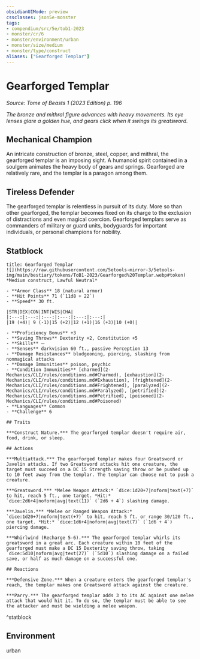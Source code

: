 ```yaml
---
obsidianUIMode: preview
cssclasses: json5e-monster
tags:
- compendium/src/5e/tob1-2023
- monster/cr/6
- monster/environment/urban
- monster/size/medium
- monster/type/construct
aliases: ["Gearforged Templar"]
---
```

# Gearforged Templar
*Source: Tome of Beasts 1 (2023 Edition) p. 196*  

*The bronze and mithral figure advances with heavy movements. Its eye lenses glare a golden hue, and gears click when it swings its greatsword.*

## Mechanical Champion

An intricate construction of bronze, steel, copper, and mithral, the gearforged templar is an imposing sight. A humanoid spirit contained in a soulgem animates the heavy body of gears and springs. Gearforged are relatively rare, and the templar is a paragon among them.

## Tireless Defender

The gearforged templar is relentless in pursuit of its duty. More so than other gearforged, the templar becomes fixed on its charge to the exclusion of distractions and even magical coercion. Gearforged templars serve as commanders of military or guard units, bodyguards for important individuals, or personal champions for nobility.

## Statblock

```ad-statblock
title: Gearforged Templar
![](https://raw.githubusercontent.com/5etools-mirror-3/5etools-img/main/bestiary/tokens/ToB1-2023/Gearforged%20Templar.webp#token)
*Medium construct, Lawful Neutral*

- **Armor Class** 18 (natural armor)
- **Hit Points** 71 (`11d8 + 22`)
- **Speed** 30 ft.

|STR|DEX|CON|INT|WIS|CHA|
|:---:|:---:|:---:|:---:|:---:|:---:|
|19 (+4)| 9 (-1)|15 (+2)|12 (+1)|16 (+3)|10 (+0)|

- **Proficiency Bonus** +3
- **Saving Throws** Dexterity +2, Constitution +5
- **Skills** ⏤
- **Senses** darkvision 60 ft., passive Perception 13
- **Damage Resistances** bludgeoning, piercing, slashing from nonmagical attacks
- **Damage Immunities** poison, psychic
- **Condition Immunities** [charmed](2-Mechanics/CLI/rules/conditions.md#Charmed), [exhaustion](2-Mechanics/CLI/rules/conditions.md#Exhaustion), [frightened](2-Mechanics/CLI/rules/conditions.md#Frightened), [paralyzed](2-Mechanics/CLI/rules/conditions.md#Paralyzed), [petrified](2-Mechanics/CLI/rules/conditions.md#Petrified), [poisoned](2-Mechanics/CLI/rules/conditions.md#Poisoned)
- **Languages** Common
- **Challenge** 6

## Traits

***Construct Nature.*** The gearforged templar doesn't require air, food, drink, or sleep.

## Actions

***Multiattack.*** The gearforged templar makes four Greatsword or Javelin attacks. If two Greatsword attacks hit one creature, the target must succeed on a DC 15 Strength saving throw or be pushed up to 10 feet away from the templar. The templar can choose not to push a creature.

***Greatsword.*** *Melee Weapon Attack:* `dice:1d20+7|noform|text(+7)` to hit, reach 5 ft., one target. *Hit:* `dice:2d6+4|noform|avg|text(11)` (`2d6 + 4`) slashing damage.

***Javelin.*** *Melee or Ranged Weapon Attack:* `dice:1d20+7|noform|text(+7)` to hit, reach 5 ft. or range 30/120 ft., one target. *Hit:* `dice:1d6+4|noform|avg|text(7)` (`1d6 + 4`) piercing damage.

***Whirlwind (Recharge 5-6).*** The gearforged templar whirls its greatsword in a great arc. Each creature within 10 feet of the gearforged must make a DC 15 Dexterity saving throw, taking `dice:5d10|noform|avg|text(27)` (`5d10`) slashing damage on a failed save, or half as much damage on a successful one.

## Reactions

***Defensive Zone.*** When a creature enters the gearforged templar's reach, the templar makes one Greatsword attack against the creature.

***Parry.*** The gearforged templar adds 3 to its AC against one melee attack that would hit it. To do so, the templar must be able to see the attacker and must be wielding a melee weapon.
```
^statblock

## Environment

urban